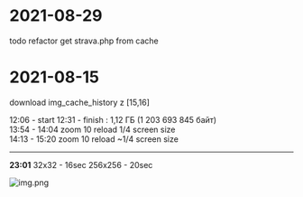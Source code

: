 <h1>2021-08-29</h1> 
<p>todo refactor get strava.php from cache </p>  

<h1>2021-08-15</h1> 
<p>download img_cache_history z [15,16] </p>  
12:06 - start 12:31 - finish : 1,12 ГБ (1 203 693 845 байт)</br>
13:54 - 14:04 zoom 10 reload 1/4 screen size</br>
14:13 - 15:20 zoom 10 reload ~1/4 screen size</br>
<hr>
<b>23:01</b> 32x32 - 16sec   256x256 - 20sec

![img.png](md_images/img.png)